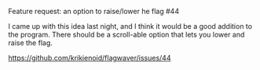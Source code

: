 Feature request: an option to raise/lower he flag #44

I came up with this idea last night, and I think it would be a good addition to the program.
There should be a scroll-able option that lets you lower and raise the flag.

https://github.com/krikienoid/flagwaver/issues/44

